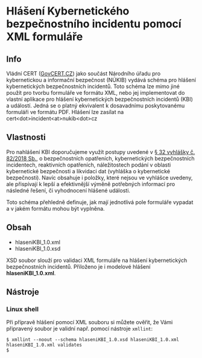# Hlášení Kybernetického bezpečnostního incidentu pomocí XML formuláře
## Info
Vládní CERT ([GovCERT.CZ](https://www.nukib.cz/cs/kyberneticka-bezpecnost/vladni-cert/)) jako součást Národního úřadu pro kybernetickou a informační bezpečnost (NÚKIB) vydává schéma pro hlášení kybernetických bezpečnostních incidentů. Toto schéma lze mimo jiné použít pro tvorbu formuláře ve formátu XML, nebo jej implementovat do vlastní aplikace pro hlášení kybernetických bezpečnostních incidentů (KBI) a událostí. Jedná se o platný ekvivalent k dosavadnímu poskytovanému formuláři ve formátu PDF. Hlášení lze zasílat na cert\<dot\>incident\<at\>nukib\<dot\>cz

## Vlastnosti
Pro nahlášení KBI doporučujeme využít postupy uvedené v [§ 32 vyhlášky č. 82/2018 Sb.](https://www.nukib.cz/download/publikace/legislativa/vkb_82-2018sb.pdf), o bezpečnostních opatřeních, kybernetických bezpečnostních incidentech, reaktivních opatřeních, náležitostech podání v oblasti kybernetické bezpečnosti a likvidaci dat (vyhláška o kybernetické bezpečnosti). Navíc obsahuje i položky, které nejsou ve vyhlášce uvedeny, ale přispívají k lepší a efektivnější výměně potřebných informací pro následné řešení, či vyhodnocení hlášené události.

Toto schéma přehledně definuje, jak mají jednotlivá pole formuláře vypadat a v jakém formátu mohou být vyplněna.

## Obsah
- hlaseniKBI_1.0.xml
- hlaseniKBI_1.0.xsd

XSD soubor slouží pro validaci XML formuláře na hlášení kybernetických
bezpečnostních incidentů. Přiloženo je i modelové hlášení
**hlaseniKBI_1.0.xml**.

## Nástroje
### Linux shell
Při přípravě hlášení pomocí XML souboru si můžete ověřit, že Vámi
připravený soubor je validní např. pomocí nástroje `xmllint`:

```shell
$ xmllint --noout --schema hlaseniKBI_1.0.xsd hlaseniKBI_1.0.xml  
hlaseniKBI_1.0.xml validates  
$  
```
